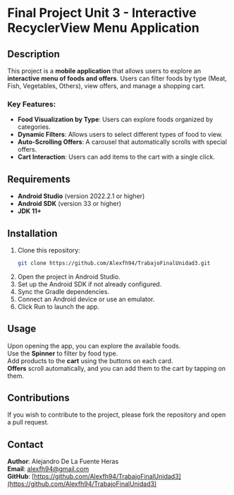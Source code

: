 # Final Project Unit 3 - Interactive RecyclerView Menu Application

## Description
This project is a **mobile application** that allows users to explore an **interactive menu of foods and offers**. Users can filter foods by type (Meat, Fish, Vegetables, Others), view offers, and manage a shopping cart.

### Key Features:
- **Food Visualization by Type**: Users can explore foods organized by categories.
- **Dynamic Filters**: Allows users to select different types of food to view.
- **Auto-Scrolling Offers**: A carousel that automatically scrolls with special offers.
- **Cart Interaction**: Users can add items to the cart with a single click.

## Requirements
- **Android Studio** (version 2022.2.1 or higher)
- **Android SDK** (version 33 or higher)
- **JDK 11+**

## Installation
1. Clone this repository:
   ```bash
   git clone https://github.com/Alexfh94/TrabajoFinalUnidad3.git
2. Open the project in Android Studio.
3. Set up the Android SDK if not already configured.
4. Sync the Gradle dependencies.
5. Connect an Android device or use an emulator.
6. Click Run to launch the app.

## Usage  
Upon opening the app, you can explore the available foods.  
Use the **Spinner** to filter by food type.  
Add products to the **cart** using the buttons on each card.  
**Offers** scroll automatically, and you can add them to the cart by tapping on them.

## Contributions  
If you wish to contribute to the project, please fork the repository and open a pull request.

## Contact  
**Author**: Alejandro De La Fuente Heras  
**Email**: [alexfh94@gmail.com](mailto:alexfh94@gmail.com)  
**GitHub**: [https://github.com/Alexfh94/TrabajoFinalUnidad3](https://github.com/Alexfh94/TrabajoFinalUnidad3)

